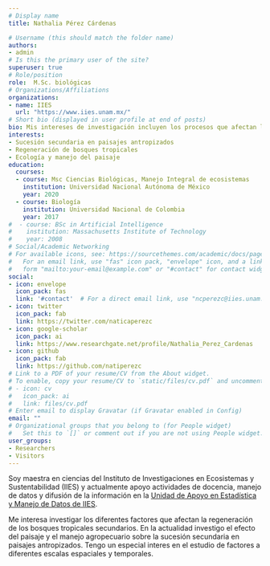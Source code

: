 ```yaml
---
# Display name
title: Nathalia Pérez Cárdenas

# Username (this should match the folder name)
authors:
- admin
# Is this the primary user of the site?
superuser: true
# Role/position
role:  M.Sc. biológicas
# Organizations/Affiliations
organizations:
- name: IIES
  url: "https://www.iies.unam.mx/"
# Short bio (displayed in user profile at end of posts)
bio: Mis intereses de investigación incluyen los procesos que afectan la regeneración de los bosques a diferentes escalas espacio temporales.
interests:
- Sucesión secundaria en paisajes antropizados
- Regeneración de bosques tropicales
- Ecología y manejo del paisaje
education:
  courses:
  - course: Msc Ciencias Biológicas, Manejo Integral de ecosistemas
    institution: Universidad Nacional Autónoma de México
    year: 2020
  - course: Biología
    institution: Universidad Nacional de Colombia
    year: 2017
#  - course: BSc in Artificial Intelligence
#    institution: Massachusetts Institute of Technology
#    year: 2008
# Social/Academic Networking
# For available icons, see: https://sourcethemes.com/academic/docs/page-builder/#icons
#   For an email link, use "fas" icon pack, "envelope" icon, and a link in the
#   form "mailto:your-email@example.com" or "#contact" for contact widget.
social:
- icon: envelope
  icon_pack: fas
  link: '#contact'  # For a direct email link, use "ncperezc@iies.unam.mx".
- icon: twitter
  icon_pack: fab
  link: https://twitter.com/naticaperezc
- icon: google-scholar
  icon_pack: ai
  link: https://www.researchgate.net/profile/Nathalia_Perez_Cardenas
- icon: github
  icon_pack: fab
  link: https://github.com/natiperezc
# Link to a PDF of your resume/CV from the About widget.
# To enable, copy your resume/CV to `static/files/cv.pdf` and uncomment the lines below.
# - icon: cv
#   icon_pack: ai
#   link: files/cv.pdf
# Enter email to display Gravatar (if Gravatar enabled in Config)
email: ""
# Organizational groups that you belong to (for People widget)
#   Set this to `[]` or comment out if you are not using People widget.
user_groups:
- Researchers
- Visitors
---
```



Soy maestra en ciencias del Instituto de Investigaciones en Ecosistemas y Sustentabilidad (IIES) y actualmente apoyo actividades de docencia, manejo de datos y difusión de la información en la [Unidad de Apoyo en Estadística y Manejo de Datos de IIES](https://unidad-estadistica.netlify.app/). 

Me interesa investigar los diferentes factores que afectan la regeneración de los bosques tropicales secundarios. En la actualidad investigo el efecto del paisaje y el manejo agropecuario sobre la sucesión secundaria en paisajes antropizados. Tengo un especial interes en el estudio de factores a diferentes escalas espaciales y temporales.



